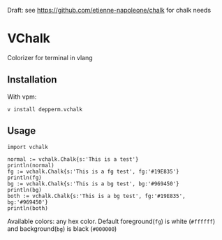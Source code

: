 Draft: see https://github.com/etienne-napoleone/chalk for chalk needs

# VChalk
Colorizer for terminal in vlang

## Installation

With vpm:

    v install depperm.vchalk

## Usage

```
import vchalk

normal := vchalk.Chalk{s:'This is a test'}
println(normal)
fg := vchalk.Chalk{s:'This is a fg test', fg:'#19E835'}
println(fg)
bg := vchalk.Chalk{s:'This is a bg test', bg:'#969450'}
println(bg)
both := vchalk.Chalk{s:'This is a bg test', fg:'#19E835',  bg:'#969450'}
println(both)
```
Available colors: any hex color. Default foreground(`fg`) is white (`#ffffff`) and background(`bg`) is black (`#000000`)
